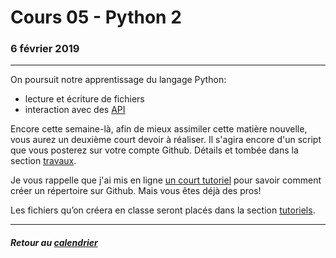 # Cours 05 - Python 2

### 6 février 2019

-----

On poursuit notre apprentissage du langage Python:

- lecture et écriture de fichiers
- interaction avec des [API](https://fr.wikipedia.org/wiki/Interface_de_programmation)

Encore cette semaine-là, afin de mieux assimiler cette matière nouvelle, vous aurez un deuxième court devoir à réaliser. Il s'agira encore d'un script que vous posterez sur votre compte Github. Détails et tombée dans la section [travaux](travaux.md#devoir-2).

Je vous rappelle que j'ai mis en ligne [un court tutoriel](https://medium.com/@jeanhuguesroy/comment-partager-votre-script-sur-github-9f7116d86034#.2tmiks68i) pour savoir comment créer un répertoire sur Github. Mais vous êtes déjà des pros!

Les fichiers qu’on créera en classe seront placés dans la section [tutoriels](tutoriels.md).

-----

##### Retour au [calendrier](/calendrier.md)
